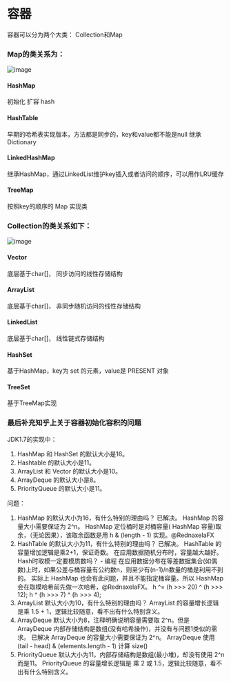 # 容器
容器可以分为两个大类： Collection和Map
### Map的类关系为：
![image](https://github.com/wangjunjie0817/note/blob/master/images/map.png)

#### HashMap
初始化
扩容
hash
#### HashTable
早期的哈希表实现版本，方法都是同步的，key和value都不能是null
继承Dictionary
#### LinkedHashMap
继承HashMap，通过LinkedList维护key插入或者访问的顺序，可以用作LRU缓存
#### TreeMap
按照key的顺序的 Map 实现类


### Collection的类关系如下：
![image](https://github.com/wangjunjie0817/note/blob/master/images/collection.png)

#### Vector
底层基于char\[]， 同步访问的线性存储结构
#### ArrayList
底层基于char\[]， 非同步随机访问的线性存储结构
#### LinkedList
底层基于char\[]， 线性链式存储结构
#### HashSet
基于HashMap，key为 set 的元素，value是 PRESENT 对象
#### TreeSet
基于TreeMap实现

### 最后补充知乎上关于容器初始化容积的问题

JDK1.7的实现中：
1. HashMap 和 HashSet 的默认大小是16。
2. Hashtable 的默认大小是11。
3. ArrayList 和 Vector 的默认大小是10。
4. ArrayDeque 的默认大小是8。
5. PriorityQueue 的默认大小是11。

问题：
1. HashMap 的默认大小为16，有什么特别的理由吗？
已解决。
HashMap 的容量大小需要保证为 2^n。
HashMap 定位桶时是对桶容量( HashMap 容量)取余，（无论因果），该取余函数是用 h & (length - 1) 实现。@RednaxelaFX
2. HashTable 的默认大小为11，有什么特别的理由吗？
已解决。
HashTable 的容量增加逻辑是乘2+1，保证奇数。
在应用数据随机分布时，容量越大越好。Hash时取模一定要模质数吗？ - 编程
在应用数据分布在等差数据集合(如偶数)上时，如果公差与桶容量有公约数n，则至少有(n-1)/n数量的桶是利用不到的。
实际上 HashMap 也会有此问题，并且不能指定桶容量。所以 HashMap 会在取模哈希前先做一次哈希，@RednaxelaFX。
h ^= (h >>> 20) ^ (h >>> 12);
h ^ (h >>> 7) ^ (h >>> 4);
3. ArrayList 默认大小为10，有什么特别的理由吗？
ArrayList 的容量增长逻辑是乘 1.5 + 1，逻辑比较随意，看不出有什么特别含义。
4. ArrayDeque 默认大小为8，注释明确说明容量需要取 2^n。但是 ArrayDeque 内部存储结构是数组(没有哈希操作)，并没有与问题1类似的需求。
已解决
ArrayDeque 的容量大小需要保证为 2^n。
ArrayDeque 使用 (tail - head) & (elements.length - 1) 计算 size()
5. PriorityQueue 默认大小为11，内部存储结构是数组(最小堆)，却没有使用 2^n 而是11。
PriorityQueue 的容量增长逻辑是 乘 2 或 1.5，逻辑比较随意，看不出有什么特别含义。
